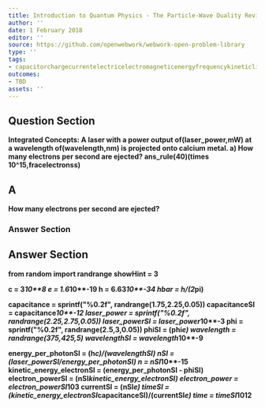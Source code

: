```yaml
---
title: Introduction to Quantum Physics - The Particle-Wave Duality Reviewed
author: ''
date: 1 February 2018
editor: ''
source: https://github.com/openwebwork/webwork-open-problem-library
type: ''
tags:
- capacitorchargecurrentelectricelectromagneticenergyfrequencykineticlightquantumradiationvelocitywavelength
outcomes:
- TBD
assets: ''
---
```


## Question Section 

<b>
<b>Integrated Concepts:<b>
A laser with a power output of(laser_power,mW) at a wavelength of(wavelength,nm) is projected onto calcium metal.
a) How many electrons per second are ejected?
ans_rule(40)(times 10^15,fracelectronss)

## A
How many electrons per second are ejected?
### Answer Section


## Answer Section

from random import randrange
showHint = 3

c = 3*10**8
e = 1.6*10**-19
h = 6.63*10**-34
hbar = h/(2*pi)

capacitance = sprintf("%0.2f", randrange(1.75,2.25,0.05))
capacitanceSI = capacitance*10**-12
laser_power = sprintf("%0.2f", randrange(2.25,2.75,0.05))
laser_powerSI = laser_power*10**-3
phi = sprintf("%0.2f", randrange(2.5,3,0.05))
phiSI = (phi*e)
wavelength = randrange(375,425,5)
wavelengthSI = wavelength*10**-9

energy_per_photonSI = (h*c)/(wavelengthSI)
nSI = (laser_powerSI/energy_per_photonSI)
n = nSI*10**-15
kinetic_energy_electronSI = (energy_per_photonSI - phiSI)
electron_powerSI = (nSI*kinetic_energy_electronSI)
electron_power = electron_powerSI*10**3
currentSI = (nSI*e)
timeSI = (kinetic_energy_electronSI*capacitanceSI)/(currentSI*e)
time = timeSI*10**12